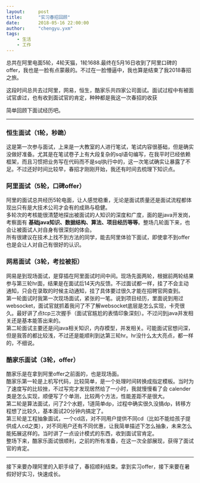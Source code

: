 ```yaml
---
layout:     post
title:      "实习春招回顾"
date:       2018-05-16 22:00:00
author:     "chengyu.yxm"
tags:
    - 生活
    - 工作
---
```


总共在阿里电面5轮，4轮天猫，1轮1688.最终在5月16日收到了阿里口碑的offer，我也是一脸有点蒙蔽的。不过在一脸懵逼中，我也算是结束了我2018春招之旅。  

这段时间总共去过阿里，网易，恒生，酷家乐共四家公司面试。面试过程中有被面试官虐过，也有收到面试官的肯定，种种都是我这一次春招的收获

简单回顾下面试经历吧。

---

### 恒生面试（1轮，秒跪）
这是第一次参与面试，上来是一大教室的人进行笔试，笔试内容很基础，但是确实没做好准备。尤其是在笔试卷子上有大段复杂的sql语句编写，在我平时已经依赖框架，而且习惯把业务写在代码而不是sql执行中的，这一次笔试确实让暴露了不足。不过还好时间比较早，春招才刚刚开始，我还有时间去梳理下知识点。

### 阿里面试（5轮，口碑offer）
阿里的面试总共经历5轮电面，让人感觉稳重，无论是面试质量还是面试流程都体现出只有是大技术公司才会有的成熟与稳健。  
多轮次的考核能很清楚地探出被面试的人知识的深度和广度，面的是java开发岗，考察面有 **基础java知识、数据结构、算法、项目经历等等**。整场几轮面下来，也会让被面试人对自身有很深刻的体会。  
所有很建议在技术上找不到方法的同学，能去阿里体验下面试，即使拿不到offer也是会让人对自己有很好的认识。

### 网易面试（3轮，考拉被拒）
网易是到现场面试，是穿插在阿里面试时间中间。现场先面两轮，根据前两轮结果参与第三轮hr面，结果是在面试后14天内反馈。不过面试都一样，挂了不会主动通知，只会在录取的时候主动通知，挂了具体要过很久才能在招聘官网查到。  
第一轮面试时我第一次现场面试，紧张的一笔。说到项目经历，里面说到用过websocket，面试官就抓着我问了不了解websocket底层是怎么实现，卡壳很久。最好讲了点tcp三次握手（面试官尴尬的表情印象深刻）。不过问到java并发相关还是基本能答出来的。  
第二轮面试主要还是问java相关知识，内存模型，并发相关。可能面试官想问深，但是我答的都比较浅，不过还是能顺利到达第三轮hr。hr没什么太大亮点，都一样的，不细说。  

### 酷家乐面试（3轮，offer）
酷家乐是在拿到阿里offer之前面的，也是现场面。  
酷家乐第一轮是上机写代码，比较简单，是一个处理时间转换成指定模板。当时为了速度写的比较挫，不过写完才发现居然给了一小时，我就慢慢看了会 calender 类是怎么实现，顺便写了个单测，比较两个方法，性能差距不是很大。  
第二轮是算法面试，问了2个水题，1道简单dp，过程中确实很久没搞dp，转移方程想了比较久，基本面试20分钟内搞定了。  
第三轮是工程抽象面试，一个cd店，对不同用户提供不同cd（比如不能给孩子提供成人cd之类），对不同用户还有不同优惠，让我简单描述下怎么抽象，未来怎么能拓展这样的。当时讲了一点设计模式的东西，收到面试官肯定。  
整场下来，酷家乐面试很顺利，之前的所有准备，在这一次全部展现，获得了面试官的肯定。

---

接下来要办理阿里的入职手续了，春招顺利结束。拿到实习offer，接下来要在暑假好好实习，快速成长。
  